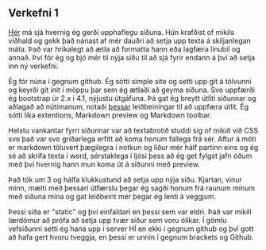 ## Verkefni 1 
[Hér](https://notendur.hi.is/jrj11/HTML/Undir/verkefni1.html) má sjá hvernig ég gerði upphaflegu síðuna. Hún krafðist of mikils viðhald og gekk það nánast af mér dauðri að setja upp texta á skiljanlegan máta. Það var hrikalegt að ætla að formatta hann eða lagfæra línubil og annað. Því fór ég og bjó mér til nýja síðu til að sjá fyrir endann á því að setja inn ný verkefni.

Ég fór núna í gegnum github. Ég sótti simple site og setti upp git á tölvunni og keyrði git init í möppu þar sem ég ætlaði að geyma síðuna. Svo uppfærði ég bootstrap úr 2.x í 4.1, nýjustu útgáfuna. Þá gat ég breytt útliti síðunnar og aðlagað að nútímanum, notaði [þessar](https://getbootstrap.com/docs/4.4/components/navbar/?fbclid=IwAR1m_pv6toy-r2buBr3-2g1FZC049L4-fiC2T44lzRxFo5-zuADO6qhH89E#color-schemes) leiðbeiningar til að uppfæra útlit. Ég sótti líka extentions, Markdown preview og Markdown toolbar. 

Helstu vankantar fyrri síðunnar var að textabrotið studdi sig of mikið við CSS svo það var svo gríðarlega erfitt að koma honum fallega frá sér. Aftur á móti er markdown töluvert þægilegra í notkun og líður mér hálf partinn eins og ég sé að skrifa texta í word, sérstaklega í ljósi þess að ég get fylgst jafn óðum með því hvernig hann mun koma út á síðunni með preview.

Það tók um 3 og hálfa klukkustund að setja upp nýja síðu. Kjartan, vinur minn, mælti með þessari útfærslu þegar ég sagði honum frá raunum mínum með síðuna mína og gat leiðbeint mér þegar ég lenti á veggjum. 

Þessi síða er "static" og því einfaldari en þessi sem var eldri. Það var mikill lærdómur að prófa að setja upp tvær síður sem voru ólíkar. Í gömlu vefsíðunni setti ég hana upp í server HÍ en ekki í gegnum github og því gott að hafa gert hvoru tveggja, en þessi er unnin í gegnum brackets og Github.